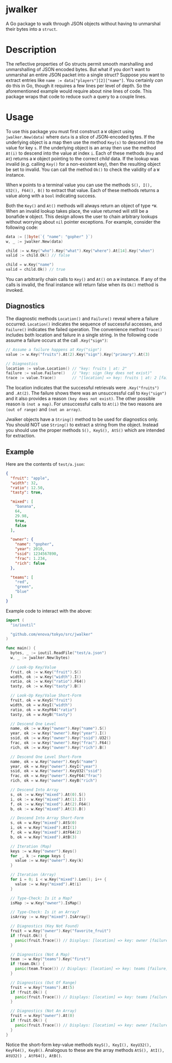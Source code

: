 # jwalker

A Go package to walk through JSON objects without having to unmarshal their bytes into a `struct`.

# Description

The reflective properties of Go structs permit smooth marshalling and unmarshalling of JSON encoded bytes. But what if you don't want to unmarshal an entire JSON packet into a single struct? Suppose you want to extract entries like `name := data["players"][2]["name"]`. You certainly _can_ do this in Go, though it requires a few lines per level of depth. So the aforementioned example would require about nine lines of code. This package wraps that code to reduce such a query to a couple lines.

# Usage

To use this package you must first construct a `W` object using `jwalker.New(data)` where `data` is a slice of JSON-encoded bytes. If the underlying object is a map then use the method `Key(s)` to descend into the value for key `s`. If the underlying object is an array then use the method `At(i)` to descend into the value at index `i`. Each of these methods (`Key` and `At`) returns a `W` object pointing to the correct _child_ data. If the lookup was invalid (e.g. calling `Key()` for a non-existent key), then the resulting object be set to invalid. You can call the method `Ok()` to check the validity of a `W` instance.

When `W` points to a terminal value you can use the methods `S(), I(), U32(), F64(), B()` to extract that value. Each of these methods returns a value along with a `bool` indicating success.

Both the `Key()` and `At()` methods will always return an object of type `*W`. When an invalid lookup takes place, the value returned will still be a bonafide `W` object. This design allows the user to chain arbitrary lookups without worrying about `nil` pointer exceptions. For example, consider the following code:

```go
data := []byte(`{ "name": "gopher" }`)
w, _ := jwalker.New(data)

child := w.Key("who").Key("what").Key("where").At[14].Key("when")
valid := child.Ok() // false

child = w.Key("name")
valid = child.Ok() // true
```

You can arbitrarily chain calls to `Key()` and `At()` on a `W` instance. If any of the calls is invalid, the final instance will return false when its `Ok()` method is invoked.

## Diagnostics

The diagnostic methods `Location()` and `Failure()` reveal where a failure occurred. `Location()` indicates the sequence of successful accesses, and `Failure()` indicates the failed operation. The convenience method `Trace()` includes both location and failure in a single string. In the following code assume a failure occurs at the call `.Key("sign")`:

```go
// Assume a failure happens at Key("sign")
value := w.Key("fruits").At(2).Key("sign").Key("primary").At(3)

// Diagnostics
location := value.Location() // "key: fruits | at: 2"
failure := value.Failure()   // "key: sign (key does not exist)"
trace := value.Trace()       // "[location] => key: fruits | at: 2 [failure] => key: sign (key does not exist)"
```

The location indicates that the successful retrievals were `.Key("fruits")` and `.At(2)`. The failure shows there was an unsuccessful call to `Key("sign")` and it also provides a reason `(key does not exist)`. The other possible reason is `(not a map)`. For unsuccessful calls to `At(i)` the two reasons are `(out of range)` and `(not an array)`.

Jwalker objects have a `String()` method to be used for diagnostics only. You should NOT use `String()` to extract a string from the object. Instead you should use the proper methods `S(), KeyS(), AtS()` which are intended for extraction.

## Example

Here are the contents of `test/a.json`:

```json
{
  "fruit": "apple",
  "width": 32,
  "ratio": 12.50,
  "tasty": true,

  "mixed": [
	"banana",
	64,
	29.98,
	true,
	false
  ],

  "owner": {
	"name": "gopher",
	"year": 2010,
	"ssid": 1234567890,
	"frac": 1.234,
	"rich": false
  },

  "teams": [
	"red",
	"green",
	"blue"
  ]
}
```

Example code to interact with the above:

```go
import (
  "io/ioutil"

  "github.com/enova/tokyo/src/jwalker"
)

func main() {
  bytes, _ := ioutil.ReadFile("test/a.json")
  w, _ := jwalker.New(bytes)
  
  // Look-Up Key/Value
  fruit, ok := w.Key("fruit").S()
  width, ok := w.Key("width").I()
  ratio, ok := w.Key("ratio").F64()
  tasty, ok := w.Key("tasty").B()

  // Look-Up Key/Value Short-Form
  fruit, ok = w.KeyS("fruit")
  width, ok = w.KeyI("width")
  ratio, ok = w.KeyF64("ratio")
  tasty, ok = w.KeyB("tasty")

  // Descend One Level
  name, ok := w.Key("owner").Key("name").S()
  year, ok := w.Key("owner").Key("year").I()
  ssid, ok := w.Key("owner").Key("ssid").U32()
  frac, ok := w.Key("owner").Key("frac").F64()
  rich, ok := w.Key("owner").Key("rich").B()

  // Descend One Level Short-Form
  name, ok = w.Key("owner").KeyS("name")
  year, ok = w.Key("owner").KeyI("year")
  ssid, ok = w.Key("owner").KeyU32("ssid")
  frac, ok = w.Key("owner").KeyF64("frac")
  rich, ok = w.Key("owner").KeyB("rich")

  // Descend Into Array
  s, ok := w.Key("mixed").At(0).S()
  i, ok := w.Key("mixed").At(1).I()
  f, ok := w.Key("mixed").At(2).F64()
  b, ok := w.Key("mixed").At(3).B()

  // Descend Into Array Short-Form
  s, ok = w.Key("mixed").AtS(0)
  i, ok = w.Key("mixed").AtI(1)
  f, ok = w.Key("mixed").AtF64(2)
  b, ok = w.Key("mixed").AtB(3)

  // Iteration (Map)
  keys := w.Key("owner").Keys()
  for _, k := range keys {
    value := w.Key("owner").Key(k)
  }

  // Iteration (Array)
  for i = 0; i < w.Key("mixed").Len(); i++ {
    value := w.Key("mixed").At(i)
  }

  // Type-Check: Is it a Map?
  isMap := w.Key("owner").IsMap()

  // Type-Check: Is it an Array?
  isArray := w.Key("mixed").IsArray()

  // Diagnostics (Key Not Found)
  fruit = w.Key("owner").Key("favorite_fruit")
  if !fruit.Ok() {
    panic(fruit.Trace()) // Displays: [location] => key: owner [failure] => key: favorite_fruit (key not found)
  }

  // Diagnostics (Not A Map)
  team := w.Key("teams").Key("first")
  if !team.Ok() {
    panic(team.Trace()) // Displays: [location] => key: teams [failure] => key: first (not a map)
  }

  // Diagnostics (Out Of Range)
  fruit = w.Key("teams").At(5)
  if !fruit.Ok() {
    panic(fruit.Trace()) // Displays: [location] => key: teams [failure] => at: 5 (out of range, size 3)
  }

  // Diagnostics (Not An Array)
  fruit = w.Key("owner").At(0)
  if !fruit.Ok() {
    panic(fruit.Trace()) // Displays: [location] => key: owner [failure] => at: 0 (not an array)
  }
}
```

Notice the short-form key-value methods `KeyS(), KeyI(), KeyU32(), KeyF64(), KeyB()`. Analogous to these are the array methods `AtS(), AtI(), AtU32() , AtF64(), AtB()`.
